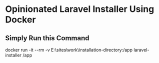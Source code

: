 # Opinionated Laravel Installer Using Docker

## Simply Run this Command 
docker run -it --rm -v E:\sites\work\installation-directory:/app laravel-installer /app